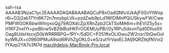 ssh-rsa AAAAB3NzaC1yc2EAAAADAQABAAABAQCuP8xOadQNfuVJkAjF0GvYtWxpr6i+D2j2ab17Yn8K72n7nnybpLVk+pzdZwb9pLd1WIDIMnPQiUSkywFW/CwePMFWGOK6bwiWInyxoQg79AOXdcZjzXRnZpb2CkTSoMA6m+ihEVIZ5y5s+H1KFZnxIYt+psiBIcw5vB2IbBulHKFrOOEMUyPB//0y1RPu5dxvnTqd0DhuiXIIOag8UdsHscvj50kWRRRBPQ+fRY+/5dDC+P251ftxOLlGwuZW2nzr/StQwGolkyWRJX+c0960lPMuA9sid6RVhZgOKL0+eS/zutYrVaoEL3Alj9QRZtkjfNVvi2fYAzp2YA7s3N7d mac@debis-MacBook-Pro.local
